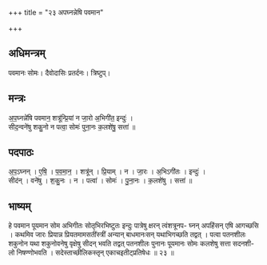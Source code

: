 +++
title = "२३ अपघ्नन्नेषि पवमान"

+++
## अधिमन्त्रम्
पवमानः सोमः। दैवोदासिः प्रतर्दनः। त्रिष्टुप्।

## मन्त्रः
अ॒प॒घ्नन्ने॑षि पवमान॒ शत्रू॑न्प्रि॒यां न जा॒रो अ॒भिगी॑त॒ इन्दुः॑ ।  
सीद॒न्वने॑षु शकु॒नो न पत्वा॒ सोमः॑ पुना॒नः क॒लशे॑षु॒ सत्ता॑ ॥

## पदपाठः
अ॒प॒ऽघ्नन् । ए॒षि॒ । प॒व॒मा॒न॒ । शत्रू॑न् । प्रि॒याम् । न । जा॒रः । अ॒भिऽगी॑तः । इन्दुः॑ ।  
सीद॑न् । वने॑षु । श॒कु॒नः । न । पत्वा॑ । सोमः॑ । पु॒ना॒नः । क॒लशे॑षु । सत्ता॑ ॥

## भाष्यम्
हे पवमान पूयमान सोम अभिगीतः सोतृभिरभिष्टुतः इन्दुः पात्रेषु क्षरन् त्वंशत्रूनप- घ्नन् अपहिंसन् एषि आगच्छसि । कथमिव जारः प्रियान्न प्रियतमामसतींस्त्रीं अन्यान् बाधमानःसन् यथाभिगच्छति तद्वत् । पत्वा पतनशीलः शकुनोन यथा शकुनोवनेषु वृक्षेषु सीदन् भवति तद्वत् पतनशीलः पुनानः पूयमानः सोमः कलशेषु सत्ता सदनशी- लो निषण्णोभवति । सदेस्ताच्छीलिकस्तृन् एकाचइतीट्प्रतिषेधः ॥ २३ ॥